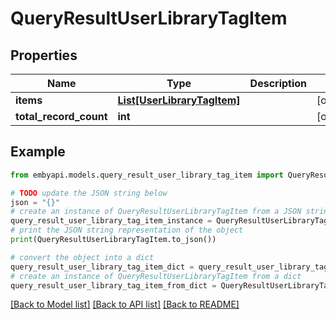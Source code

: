 # QueryResultUserLibraryTagItem


## Properties

Name | Type | Description | Notes
------------ | ------------- | ------------- | -------------
**items** | [**List[UserLibraryTagItem]**](UserLibraryTagItem.md) |  | [optional] 
**total_record_count** | **int** |  | [optional] 

## Example

```python
from embyapi.models.query_result_user_library_tag_item import QueryResultUserLibraryTagItem

# TODO update the JSON string below
json = "{}"
# create an instance of QueryResultUserLibraryTagItem from a JSON string
query_result_user_library_tag_item_instance = QueryResultUserLibraryTagItem.from_json(json)
# print the JSON string representation of the object
print(QueryResultUserLibraryTagItem.to_json())

# convert the object into a dict
query_result_user_library_tag_item_dict = query_result_user_library_tag_item_instance.to_dict()
# create an instance of QueryResultUserLibraryTagItem from a dict
query_result_user_library_tag_item_from_dict = QueryResultUserLibraryTagItem.from_dict(query_result_user_library_tag_item_dict)
```
[[Back to Model list]](../README.md#documentation-for-models) [[Back to API list]](../README.md#documentation-for-api-endpoints) [[Back to README]](../README.md)


